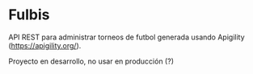 Fulbis
======

API REST para administrar torneos de futbol generada usando Apigility (https://apigility.org/).


Proyecto en desarrollo, no usar en producción (?)

